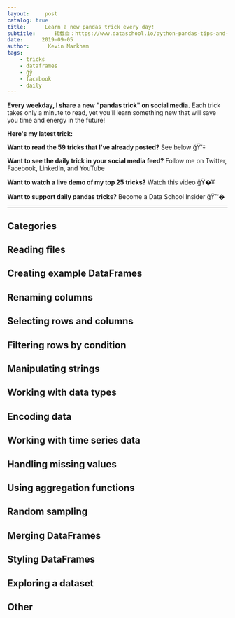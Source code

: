 ```yaml
---
layout:     post
catalog: true
title:      Learn a new pandas trick every day!
subtitle:      转载自：https://www.dataschool.io/python-pandas-tips-and-tricks/
date:      2019-09-05
author:      Kevin Markham
tags:
    - tricks
    - dataframes
    - ğÿ
    - facebook
    - daily
---
```


**Every weekday, I share a new "pandas trick" on social media.** Each trick takes only a minute to read, yet you'll learn something new that will save you time and energy in the future!

**Here's my latest trick:**

**Want to read the 59 tricks that I've already posted?** See below ğŸ‘‡

**Want to see the daily trick in your social media feed?** Follow me on Twitter, Facebook, LinkedIn, and YouTube

**Want to watch a live demo of my top 25 tricks?** Watch this video ğŸ�¥

**Want to support daily pandas tricks?** Become a Data School Insider ğŸ™�

---

## Categories

## Reading files

## Creating example DataFrames

## Renaming columns

## Selecting rows and columns

## Filtering rows by condition

## Manipulating strings

## Working with data types

## Encoding data

## Working with time series data

## Handling missing values

## Using aggregation functions

## Random sampling

## Merging DataFrames

## Styling DataFrames

## Exploring a dataset

## Other
